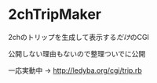 2chTripMaker
============

2chのトリップを生成して表示する*だけ*のCGI

公開しない理由もないので整理ついでに公開

一応実動中 -> http://ledyba.org/cgi/trip.rb
